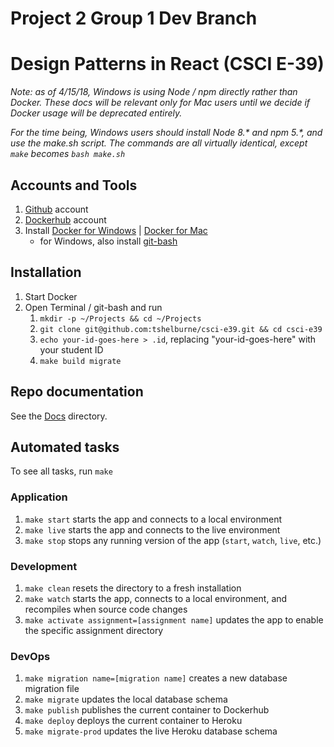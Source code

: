 # Project 2 Group 1 Dev Branch
# Design Patterns in React (CSCI E-39)

*Note: as of 4/15/18, Windows is using Node / npm directly rather than Docker. These
docs will be relevant only for Mac users until we decide if Docker usage will be
deprecated entirely.*

*For the time being, Windows users should install Node 8.\* and npm 5.\*, and use the
make.sh script. The commands are all virtually identical, except `make` becomes
`bash make.sh`*

## Accounts and Tools

1. [Github](https://github.com/) account
1. [Dockerhub](https://hub.docker.com) account
1. Install [Docker for Windows](https://www.docker.com/docker-windows) | [Docker for Mac](https://www.docker.com/docker-mac)
    - for Windows, also install [git-bash](https://git-for-windows.github.io/)

## Installation

1. Start Docker
1. Open Terminal / git-bash and run
    1. `mkdir -p ~/Projects && cd ~/Projects`
    1. `git clone git@github.com:tshelburne/csci-e39.git && cd csci-e39`
    1. `echo your-id-goes-here > .id`, replacing "your-id-goes-here" with your student ID
    1. `make build migrate`

## Repo documentation

See the [Docs](./docs) directory.

## Automated tasks

To see all tasks, run `make`

### Application

1. `make start` starts the app and connects to a local environment
1. `make live` starts the app and connects to the live environment
1. `make stop` stops any running version of the app (`start`, `watch`, `live`, etc.)

### Development

1. `make clean` resets the directory to a fresh installation
1. `make watch` starts the app, connects to a local environment, and recompiles when source code changes
1. `make activate assignment=[assignment name]` updates the app to enable the specific assignment directory

### DevOps

1. `make migration name=[migration name]` creates a new database migration file
1. `make migrate` updates the local database schema
1. `make publish` publishes the current container to Dockerhub
1. `make deploy` deploys the current container to Heroku
1. `make migrate-prod` updates the live Heroku database schema